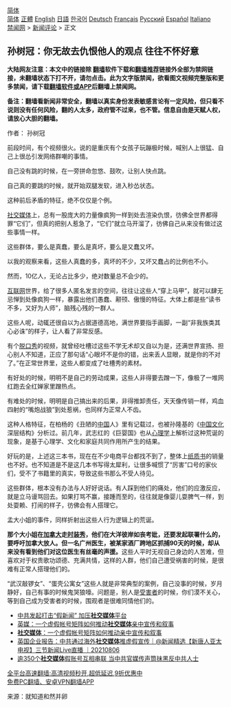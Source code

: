  <!-- 面包屑导航 --> <div class="breadcrumb"><!-- GTranslate: https://gtranslate.io/ -->  <div class="switcher notranslate">  <div class="selected">  <a href="#" onclick="return false;"> 简体</a>  </div>  <div class="option">  <a href="https://www.bannedbook.org" onclick="doGTranslate('zh-CN|zh-CN');jQuery('div.switcher div.selected a').html(jQuery(this).html());return false;" title="简体中文" class="nturl selected"> 简体</a>  <a href="https://www.bannedbook.org/zh-tw/" onclick="doGTranslate('zh-CN|zh-TW');jQuery('div.switcher div.selected a').html(jQuery(this).html());return false;" title="繁體中文" class="nturl"> 正體</a>  <a href="https://www.bannedbook.org/en/" onclick="doGTranslate('zh-CN|en');jQuery('div.switcher div.selected a').html(jQuery(this).html());return false;" title="English" class="nturl"> English</a>  <a href="https://www.bannedbook.org/ja/" onclick="doGTranslate('zh-CN|ja');jQuery('div.switcher div.selected a').html(jQuery(this).html());return false;" title="日本語" class="nturl"> 日語</a>  <a href="https://www.bannedbook.org/ko/" onclick="doGTranslate('zh-CN|ko');jQuery('div.switcher div.selected a').html(jQuery(this).html());return false;" title="한국어" class="nturl"> 한국어</a>  <a href="https://www.bannedbook.org/de/" onclick="doGTranslate('zh-CN|de');jQuery('div.switcher div.selected a').html(jQuery(this).html());return false;" title="Deutsch" class="nturl"> Deutsch</a>  <a href="https://www.bannedbook.org/fr/" onclick="doGTranslate('zh-CN|fr');jQuery('div.switcher div.selected a').html(jQuery(this).html());return false;" title="Français" class="nturl"> Français</a>  <a href="https://www.bannedbook.org/ru/" onclick="doGTranslate('zh-CN|ru');jQuery('div.switcher div.selected a').html(jQuery(this).html());return false;" title="Русский" class="nturl"> Русский</a>  <a href="https://www.bannedbook.org/es/" onclick="doGTranslate('zh-CN|es');jQuery('div.switcher div.selected a').html(jQuery(this).html());return false;" title="Español" class="nturl"> Español</a>  <a href="https://www.bannedbook.org/it/" onclick="doGTranslate('zh-CN|it');jQuery('div.switcher div.selected a').html(jQuery(this).html());return false;" title="Italiano" class="nturl"> Italiano</a>  </div>  </div>      <div class='breadcrumb-sub'><!-- Breadcrumb NavXT 6.3.0 --> <a href="https://www.bannedbook.org/" class="home">禁闻网</a> &gt; <a href="https://www.bannedbook.org/bnews/comments/" class="category">新闻评论</a> &gt; 正文</div></div><h2>孙树冠：你无故去仇恨他人的观点 往往不怀好意</h2> <p class="notice"><b>大陆网友注意：本文中的链接除 <a href="https://github.com/bannedbook/fanqiang" >翻墙</a>软件下载和<a href="https://github.com/killgcd/justmysocks/blob/master/README.md">翻墙推荐</a>链接外全部为禁网链接，未翻墙状态下打不开，请勿点击。此为文字版禁闻，欲看图文视频完整版和更多禁闻，请下载<a href="https://github.com/bannedbook/fanqiang">翻墙软件或APP</a>后翻墙上禁闻网。</p><p>备注：翻墙看新闻非常安全，翻墙以真实身份发表敏感言论有一定风险，但只看不说则没有任何风险，翻的人太多，政府管不过来，也不管。信息自由是天赋人权，请放心大胆的翻墙。</b></p>  <div class="entry"> <p>作者： 孙树冠</p> <p>前段时间，有个视频很火。说的是重庆有个女孩子玩蹦极时候，喊别人上很猛、自己上很怂引发网络群嘲的事情。</p> <p>自己没有跳的时候，在一旁拼命忽悠、鼓吹，让别人快点跳。</p> <p>自己真的要跳的时候，就开始双腿发软，进入秒怂状态。</p> <p>这种前后矛盾的特征，绝不仅仅是个例。</p>  <p><a href="https://www.bannedbook.org/bnews/tag/%e7%a4%be%e4%ba%a4%e5%aa%92%e4%bd%93/" class="st_tag internal_tag" rel="tag" title="标签 社交媒体 下的日志">社交媒体</a>上，总有一股庞大的力量像疯狗一样到处去渲染仇恨，彷佛全世界都得罪“它们”，但真的把别人惹急了，“它们”就立马开溜了，彷佛自己从来没有做过这些事情一样。</p> <p>这些群体，要么是真蠢，要么是真坏，要么是又蠢又坏。</p> <p>以我的观察来看，这些人真蠢的多，真坏的不少，又坏又蠢占的比例也不小。</p> <p>然而，10亿人，无论占比多少，绝对数量总不会少的。</p> <p><a href="https://www.bannedbook.org/bnews/tag/%e4%ba%92%e8%81%94%e7%bd%91/" class="st_tag internal_tag" rel="tag" title="标签 互联网 下的日志">互联网</a>世界，给了很多人匿名发言的空间，往往让这些人“穿上马甲”，就可以肆无忌惮到处像疯狗一样，暴露出他们愚蠢、颟顸、傲慢的特征。大体上都是些“读书不多，又好为人师”，脑残心残的一群人。</p>  <p>这些人呢，动辄还很自以为占据道德高地，满世界要指手画脚，一副“非我族类其心必诛”的样子，让人看了非常反感。</p> <p>有个<a href="https://www.bannedbook.org/bnews/tag/%E8%84%B1%E5%8F%A3%E7%A7%80/" class="st_tag internal_tag" rel="tag" title="标签 脱口秀 下的日志">脱口秀</a>的视频，就曾经吐槽过这些不学无术却又自以为是，还满世界宣扬、担心别人不知道，正应了那句话“心眼坏不是你的错，出来丢人显眼，就是你的不对了。”在正常世界里，这些人都变成了吐槽秀的素材。</p> <p>有好处的时候，明明不是自己的劳动成果，这些人非得要去蹭一下，像极了一堆网红跑去全红婵家里蹭热点。</p> <p>有难处的时候，明明是自己搞出来的后果，非得推卸责任，天天像传销一样，鸡血四射的“嘴炮战狼”到处惹祸，也同样为正常人不齿。</p> <p>这种人格特征，在柏杨的《丑陋的<span class='wp_keywordlink_affiliate'><a href="https://www.bannedbook.org/" title="中国" target="_blank">中国</a></span>人》里有记载过，也被孙隆基的《<a href="https://www.bannedbook.org/bnews/tag/%E4%B8%AD%E5%9B%BD%E6%96%87%E5%8C%96/" class="st_tag internal_tag" rel="tag" title="标签 中国文化 下的日志">中国文化</a>深层结构》分析过。前几年，武志红的《巨婴国》也从<a href="https://www.bannedbook.org/bnews/tag/%e5%bf%83%e7%90%86%e5%ad%a6/" class="st_tag internal_tag" rel="tag" title="标签 心理学 下的日志">心理学</a>上解析过这种荒诞的现象，是基于心理学、文化和家庭共同作用所产生的结果。</p>  <p>好玩的是，上述这三本书，现在在不少电商平台都找不到了，整体上<a href="https://www.bannedbook.org/bnews/tag/%e7%ba%b8%e8%b4%a8%e4%b9%a6/" class="st_tag internal_tag" rel="tag" title="标签 纸质书 下的日志">纸质书</a>的销量也不好。也不知道是不是这几本书写得太犀利，让很多喊惯了“厉害”口号的家伙们，受不了书籍里的真实，导致这些书那么不受人待见。</p> <p>这些群体，根本没有办法与人好好说话。有人踩到他们的痛处，他们的应激反应，就是立马谩骂回去。如果打骂不赢，接踵而至的，往往就是像婴儿耍脾气一样，到处耍赖、打闹的样子，彷佛会有人搭理它。</p> <p>孟大小姐的事件，同样折射出这些人行为逻辑上的荒诞。</p> <p><strong>那个大小姐在<a href="https://www.bannedbook.org/bnews/tag/%e5%8a%a0%e6%8b%bf%e5%a4%a7/" class="st_tag internal_tag" rel="tag" title="标签 加拿大 下的日志">加拿大</a>走<a href="https://www.bannedbook.org/bnews/tag/%E6%97%B6%E8%A3%85%E7%A7%80/" class="st_tag internal_tag" rel="tag" title="标签 时装秀 下的日志">时装秀</a>，他们在大洋彼岸如丧考妣，还要发起联署什么的，要呼吁加拿大放人。但一名广州医生，被某家酒厂跨地区抓捕90天的时候，却从来没有看到他们对这位医生有丝毫的声援。</strong>这些人平时无视自己身边的人苦难，但喜欢对于权贵歌功颂德、充满共情，这样的人群，他们自己遭受祸害的时候，是很难有正常人搭理他们的。</p> <p>“武汉敲锣女”、“蛋壳公寓女”这些人就是非常典型的案例，自己没事的时候，岁月静好，自己有事的时候鬼哭狼嚎。问题是，别人是<a href="https://www.bannedbook.org/bnews/tag/%e5%8f%97%e5%ae%b3%e8%80%85/" class="st_tag internal_tag" rel="tag" title="标签 受害者 下的日志">受害者</a>的时候，你们漠不关心，等到自己成为受害者的时候，围观者是很难同情他们的。</p>  <ul class='op-related-articles' title='相关阅读'> <li><a href='https://www.bannedbook.org/bnews/baitai/20210807/1601963.html' target='_blank'>中共发起打击“假新闻” 加压<b>社交媒体</b>平台</a></li> <li><a href='https://www.bannedbook.org/bnews/comments/20210807/1601747.html' target='_blank'>英媒：一个虚假帐号矩阵如何推动<b>社交媒体</b>亲中宣传和叙事</a></li> <li><a href='https://www.bannedbook.org/bnews/baitai/20210807/1601667.html' target='_blank'><b>社交媒体</b>：一个虚假帐号矩阵如何推动亲中宣传和叙事</a></li> <li><a href='https://www.bannedbook.org/bnews/bannedvideo/20210806/1601454.html' target='_blank'>英国企业报告：中共通过海外<b>社交媒体</b>推虚假宣传｜@新闻精选【新唐人亚太电视】三节新闻Live直播 ｜20210806</a></li> <li><a href='https://www.bannedbook.org/bnews/cbnews/20210806/1601194.html' target='_blank'>逾350个<b>社交媒体</b>假账号互相串联 当中共官媒传声筒抹黑反中共人士</a></li> </ul> <p class="texttj"> <a href="https://github.com/bannedbook/fanqiang/wiki/V2ray%E6%9C%BA%E5%9C%BA" target="_blank">全平台高速翻墙:高清视频秒开,超低延迟,9折优惠中</a><br/> <a href="https://github.com/bannedbook/fanqiang/wiki/%E7%A6%81%E9%97%BB%E7%BD%91%E5%AE%89%E5%8D%93%E7%BF%BB%E5%A2%99%E6%96%B0%E9%97%BBAPP" target="_blank">免费PC翻墙、安卓VPN翻墙APP</a></p><p> 来源：就知道和然并卵 </p><a name='sharetosocial'></a>  <div style="margin-bottom:5px;padding-bottom:5px;clear:both"> <div id="archive-pix-1" class="banner-ads"> <!-- AuctionX Display platform tag START --> <div id="26318x728x90x621x_ADSLOT2" clicktrack="%%CLICK_URL_ESC%%"></div> <!-- AuctionX Display platform tag END --> </div> <div id="archive-pix-2" class="banner-ads"> <!-- AuctionX Display platform tag START --> <div id="26315x300x250x621x_ADSLOT2" clicktrack="%%CLICK_URL_ESC%%"></div> <!-- AuctionX Display platform tag END --> </div> </div>  <div id="archive-pix-1" class="banner-ads"> <!-- AuctionX Display platform tag START --> <div id="26318x728x90x621x_ADSLOT3" clicktrack="%%CLICK_URL_ESC%%"></div> <!-- AuctionX Display platform tag END --> </div> </div><!--END ENTRY--> 